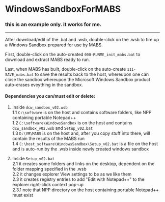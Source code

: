 # WindowsSandboxForMABS   

### this is an example only. it works for me.   
---

After download/edit of the .bat and .wsb, double-click on the .wsb to fire up a Windows Sandbox prepared for use by MABS.   

First, double-click on the auto-created `000-RUNME_init_mabs.bat` to download and extract MABS ready to run.   

Last, when MABS has built, double-click on the auto-create `111-SAVE_mabs.bat` to save the results back to the host, whereupon one can close the sandbox whereupon the Microsoft Windows Sandbox product auto-erases eveything in the sandbox.   

#### Dependencies you can/must edit or delete:   

  1. Inside `dcw_sandbox_v02.wsb`   
    1.1 `C:\software` is on the host and contains software folders, like NPP containing portable Notepad++   
    1.2 `C:\software\WindowsSandbox` is on the host and contains `dcw_sandbox_v02.wsb` and `Setup_v02.bat`   
    1.3 `D:\VM\MABS` is on the host and, after you copy stuff into there, will contain the results of the MABS run   
    1.4 `C:\host_software\WindowsSandbox\Setup_v02.bat` is a file on the host and is auto-run by the .wsb inside newly created windows sandbox

  2. Inside `Setup_v02.bat`   
    2.1 it creates some folders and links on the desktop, dependent on the folder mapping specified in the .wsb   
    2.2 it changes explorer View settings to be as we like them   
    2.3 it creates registry entries to add "Edit with Notepad++" to the explorer right-click context pop-up   
      2.3.1 note that NPP directory on the host containing portable Notepad++ must exist   
